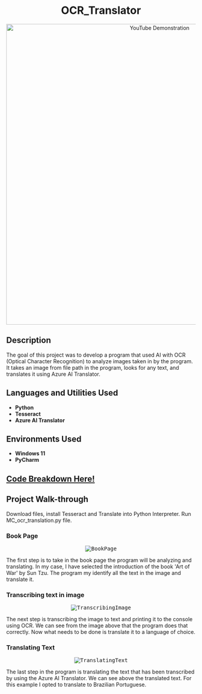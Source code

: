 
<h1 align="center">OCR_Translator</h1>

<p align="center">
  <a href="https://www.youtube.com/watch?v=h8sp7vFeV7c"><img src="https://i.imgur.com/TCAQEac.gif" alt="YouTube Demonstration" width="800"></a>
</p>

<h2>Description</h2>

<p>The goal of this project was to develop a program that used AI with OCR (Optical Character Recognition) to analyze images taken in by the program. It takes an image from file path in the program, looks for any text, and translates it using Azure AI Translator.</p>

<h2>Languages and Utilities Used</h2>

<ul>
  <li><b>Python</b></li>
  <li><b>Tesseract</b></li>
  <li><b>Azure AI Translator</b></li>
</ul>

<h2>Environments Used</h2>

<ul>
  <li><b>Windows 11</b></li>
  <li><b>PyCharm</b></li>
</ul>

<h2>
<a href="https://github.com/pedromussi1/OCRtranslator/blob/main/READCODE.md">Code Breakdown Here!</a>
</h2>

<h2>Project Walk-through</h2>

<p>Download files, install Tesseract and Translate into Python Interpreter. Run MC_ocr_translation.py file.</p>

<h3>Book Page</h3>

<p align="center">
  <kbd><img src="https://i.imgur.com/jDDXD9P.jpeg" alt="BookPage"></kbd>
</p>

<p>The first step is to take in the book page the program will be analyzing and translating. In my case, I have selected the introduction of the book 'Art of War' by Sun Tzu. The program my identify all the text in the image and translate it.</p>

<h3>Transcribing text in image</h3>

<p align="center">
  <kbd><img src="https://i.imgur.com/8htNEXy.png" alt="TranscribingImage"></kbd>
</p>

<p>The next step is transcribing the image to text and printing it to the console using OCR. We can see from the image above that the program does that correctly. Now what needs to be done is translate it to a language of choice.</p>

<h3>Translating Text</h3>

<p align="center">
  <kbd><img src="https://i.imgur.com/U1XvLjI.png" alt="TranslatingText"></kbd>
</p>

<p>The last step in the program is translating the text that has been transcribed by using the Azure AI Translator. We can see above the translated text. For this example I opted to translate to Brazilian Portuguese.</p>

